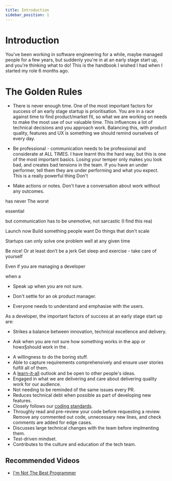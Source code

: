 ```yaml
---
title: Introduction
sidebar_position: 1
---
```


# Introduction

You've been working in software engineering for a while, maybe managed people for a few years, but suddenly you're in at an early stage start up, and you're thinking what to do! This is the handbook I wished I had when I started my role 6 months ago.

# The Golden Rules

- There is never enough time. One of the most important factors for success of an early stage startup is prioritisation. You are in a race against time to find product/market fit, so what we are working on needs to make the most use of our valuable time. This influences a lot of technical decisions and you approach work. Balancing this, with product quality, features and UX is something we should remind ourselves of every day.

- Be professional - communication needs to be professional and considerate at ALL TIMES. I have learnt this the hard way, but this is one of the most important basics. Losing your temper only makes you look bad, and creates bad tensions in the team. If you have an under performer, tell them they are under performing and what you expect. This is a really powerful thing Don't

- Make actions or notes. Don't have a conversation about work without any outcomes.

has never The worst

essential

but communication has to be unemotive, not sarcastic (I find this rea)

Launch now
Build something people want
Do things that don't scale

Startups can only solve one problem well at any given time

Be nice! Or at least don’t be a jerk
Get sleep and exercise - take care of yourself

Even if you are managing a developer

when a

- Speak up when you are not sure.

- Don't settle for an ok product manager.

- Everyone needs to understand and emphasise with the users.

As a developer, the important factors of success at an early stage start up are:

- Strikes a balance between innovation, technical excellence and delivery.

* Ask when you are not sure how something works in the app or howx§should work in the .

- A willingness to do the boring stuff.
- Able to capture requirements comprehensively and ensure user stories fulfill all of them.
- A [learn-it-all](https://cloudblogs.microsoft.com/industry-blog/en-gb/cross-industry/2019/10/01/introduce-learn-it-all-culture/) outlook and be open to other people's ideas.
- Engaged in what we are delivering and care about delivering quality work for our audience.
- Not needing to be reminded of the same issues every PR.
- Reduces technical debt when possible as part of developing new features.
- Closely follows our [coding standards](./coding-standards).
- Throughly read and pre-review your code before requesting a review. Remove any commented out code, unnecessary new lines, and check comments are added for edge cases.
- Discusses large technical changes with the team before implmenting them.
- Test-driven mindset.
- Contributes to the culture and education of the tech team.

## Recommended Videos

- [I'm Not The Best Programmer](https://youtu.be/dHN_tlBEt2c)
